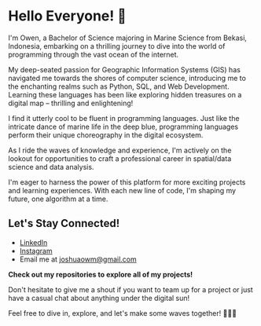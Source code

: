 # Hello Everyone! 👋

I'm Owen, a Bachelor of Science majoring in Marine Science from Bekasi, Indonesia, embarking on a thrilling journey to dive into the world of programming through the vast ocean of the internet.

My deep-seated passion for Geographic Information Systems (GIS) has navigated me towards the shores of computer science, introducing me to the enchanting realms such as Python, SQL, and Web Development. Learning these languages has been like exploring hidden treasures on a digital map – thrilling and enlightening!

I find it utterly cool to be fluent in programming languages. Just like the intricate dance of marine life in the deep blue, programming languages perform their unique choreography in the digital ecosystem.

As I ride the waves of knowledge and experience, I'm actively on the lookout for opportunities to craft a professional career in spatial/data science and data analysis.

I'm eager to harness the power of this platform for more exciting projects and learning experiences. With each new line of code, I'm shaping my future, one algorithm at a time.

## Let's Stay Connected!

- [LinkedIn](https://www.linkedin.com/in/joshuaowm/)
- [Instagram](https://www.instagram.com/joshuaowm/)
- Email me at joshuaowm@gmail.com 

**Check out my repositories to explore all of my projects!**

Don't hesitate to give me a shout if you want to team up for a project or just have a casual chat about anything under the digital sun!

Feel free to dive in, explore, and let's make some waves together! 🌊🌐🚀
